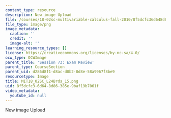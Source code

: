 ```yaml
---
content_type: resource
description: New image Upload
file: /courses/18-02sc-multivariable-calculus-fall-2010/8f5dcfc36d648d86385e9baf19b7061f_MIT18_02SC_L24Brds_15.png
file_type: image/png
image_metadata:
  caption: ''
  credit: ''
  image-alt: ''
learning_resource_types: []
license: https://creativecommons.org/licenses/by-nc-sa/4.0/
ocw_type: OCWImage
parent_title: 'Session 73: Exam Review'
parent_type: CourseSection
parent_uid: d286d8f1-d8ac-d0b2-0d8e-58a9967f8be9
resourcetype: Image
title: MIT18_02SC_L24Brds_15.png
uid: 8f5dcfc3-6d64-8d86-385e-9baf19b7061f
video_metadata:
  youtube_id: null
---
```

New image Upload